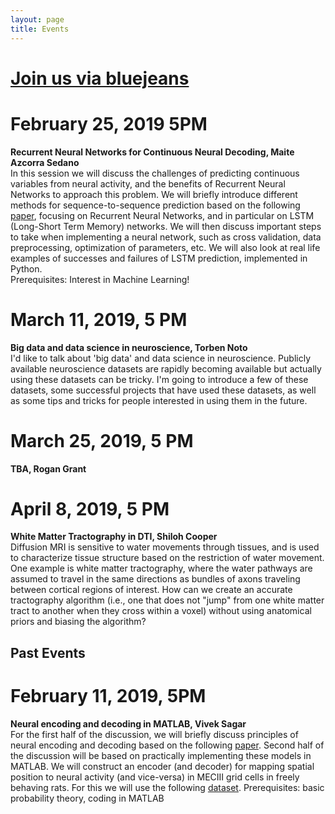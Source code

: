 ```yaml
---
layout: page
title: Events
---
```

# [Join us via bluejeans](https://bluejeans.com/233726884)

# February 25, 2019 5PM
**Recurrent Neural Networks for Continuous Neural Decoding, Maite Azcorra Sedano**<br>
In this session we will discuss the challenges of predicting continuous variables from neural activity, and the benefits of Recurrent Neural Networks to approach this problem. We will briefly introduce different methods for sequence-to-sequence prediction based on the following [paper](https://arxiv.org/ftp/arxiv/papers/1708/1708.00909.pdf), focusing on Recurrent Neural Networks, and in particular on LSTM (Long-Short Term Memory) networks. We will then discuss important steps to take when implementing a neural network, such as cross validation, data preprocessing, optimization of parameters, etc. We will also look at real life examples of successes and failures of LSTM prediction, implemented in Python.<br>
Prerequisites: Interest in Machine Learning!<br>

# March 11, 2019, 5 PM
**Big data and data science in neuroscience, Torben Noto**<br>
I'd like to talk about 'big data' and data science in neuroscience. Publicly available neuroscience datasets are rapidly becoming available but actually using these datasets can be tricky. I'm going to introduce a few of these datasets, some successful projects that have used these datasets, as well as some tips and tricks for people interested in using them in the future.

# March 25, 2019, 5 PM
**TBA, Rogan Grant**<br>

# April 8, 2019, 5 PM
**White Matter Tractography in DTI, Shiloh Cooper**<br>
Diffusion MRI is sensitive to water movements through tissues, and is used to characterize tissue structure based on the restriction of water movement. One example is white matter tractography, where the water pathways are assumed to travel in the same directions as bundles of axons traveling between cortical regions of interest. How can we create an accurate tractography algorithm (i.e., one that does not "jump" from one white matter tract to another when they cross within a voxel) without using anatomical priors and biasing the algorithm?

## Past Events

# February 11, 2019, 5PM
**Neural encoding and decoding in MATLAB, Vivek Sagar** <br>
For the first half of the discussion, we will briefly discuss principles of neural encoding and decoding based on the following [paper](https://www.sciencedirect.com/science/article/pii/S0079612306650310).
Second half of the discussion will be based on practically implementing these models in MATLAB. We will construct an encoder (and decoder) for mapping spatial position to neural activity (and vice-versa) in MECIII grid cells in freely behaving rats. For this we will use the following [dataset](https://archive.norstore.no/pages/public/datasetDetail.jsf?id=8F6BE356-3277-475C-87B1-C7A977632DA7).
Prerequisites: basic probability theory, coding in MATLAB
